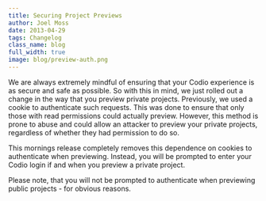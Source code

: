 ```yaml
---
title: Securing Project Previews
author: Joel Moss
date: 2013-04-29
tags: Changelog
class_name: blog
full_width: true
image: blog/preview-auth.png
---
```


We are always extremely mindful of ensuring that your Codio experience is as secure and safe as possible. So with this in mind, we just rolled out a change in the way that you preview private projects. Previously, we used a cookie to authenticate such requests. This was done to ensure that only those with read permissions could actually preview. However, this method is prone to abuse and could allow an attacker to preview your private projects, regardless of whether they had permission to do so.

This mornings release completely removes this dependence on cookies to authenticate when previewing. Instead, you will be prompted to enter your Codio login if and when you preview a private project.

Please note, that you will not be prompted to authenticate when previewing public projects - for obvious reasons.